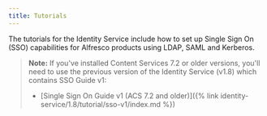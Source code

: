 ```yaml
---
title: Tutorials
---
```


The tutorials for the Identity Service include how to set up Single Sign On (SSO) capabilities for Alfresco products using LDAP, SAML and Kerberos.

> **Note:** If you've installed Content Services 7.2 or older versions, you'll need to use the previous version of the Identity Service (v1.8) which contains SSO Guide v1:
>
> * [Single Sign On Guide v1 (ACS 7.2 and older)]({% link identity-service/1.8/tutorial/sso-v1/index.md %})
